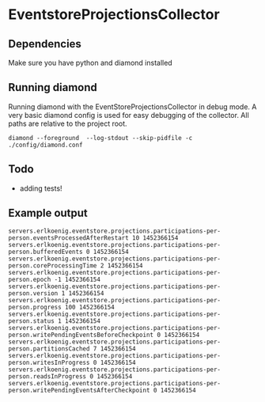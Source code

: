 # EventstoreProjectionsCollector

## Dependencies

Make sure you have python and diamond installed

## Running diamond

Running diamond with the EventStoreProjectionsCollector in debug mode.
A very basic diamond config is used for easy debugging of the collector. 
All paths are relative to the project root.

```
diamond --foreground  --log-stdout --skip-pidfile -c ./config/diamond.conf
```

## Todo

* adding tests! 

## Example output
```
servers.erlkoenig.eventstore.projections.participations-per-person.eventsProcessedAfterRestart 10 1452366154
servers.erlkoenig.eventstore.projections.participations-per-person.bufferedEvents 0 1452366154
servers.erlkoenig.eventstore.projections.participations-per-person.coreProcessingTime 2 1452366154
servers.erlkoenig.eventstore.projections.participations-per-person.epoch -1 1452366154
servers.erlkoenig.eventstore.projections.participations-per-person.version 1 1452366154
servers.erlkoenig.eventstore.projections.participations-per-person.progress 100 1452366154
servers.erlkoenig.eventstore.projections.participations-per-person.status 1 1452366154
servers.erlkoenig.eventstore.projections.participations-per-person.writePendingEventsBeforeCheckpoint 0 1452366154
servers.erlkoenig.eventstore.projections.participations-per-person.partitionsCached 7 1452366154
servers.erlkoenig.eventstore.projections.participations-per-person.writesInProgress 0 1452366154
servers.erlkoenig.eventstore.projections.participations-per-person.readsInProgress 0 1452366154
servers.erlkoenig.eventstore.projections.participations-per-person.writePendingEventsAfterCheckpoint 0 1452366154
```